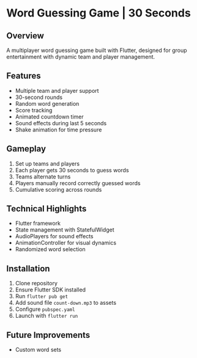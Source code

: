 
# Word Guessing Game | 30 Seconds

## Overview
A multiplayer word guessing game built with Flutter, designed for group entertainment with dynamic team and player management.

## Features
- Multiple team and player support
- 30-second rounds
- Random word generation
- Score tracking
- Animated countdown timer
- Sound effects during last 5 seconds
- Shake animation for time pressure

## Gameplay
1. Set up teams and players
2. Each player gets 30 seconds to guess words
3. Teams alternate turns
4. Players manually record correctly guessed words
5. Cumulative scoring across rounds

## Technical Highlights
- Flutter framework
- State management with StatefulWidget
- AudioPlayers for sound effects
- AnimationController for visual dynamics
- Randomized word selection

## Installation
1. Clone repository
2. Ensure Flutter SDK installed
3. Run `flutter pub get`
4. Add sound file `count-down.mp3` to assets
5. Configure `pubspec.yaml`
6. Launch with `flutter run`



## Future Improvements

- Custom word sets
